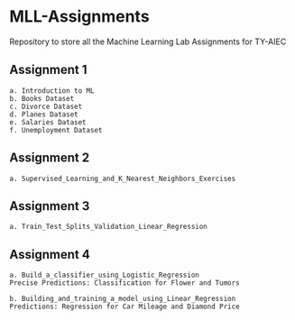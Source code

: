 # MLL-Assignments
Repository to store all the Machine Learning Lab Assignments for TY-AIEC 
## Assignment 1
    a. Introduction to ML
    b. Books Dataset
    c. Divorce Dataset
    d. Planes Dataset
    e. Salaries Dataset
    f. Unemployment Dataset

## Assignment 2
    a. Supervised_Learning_and_K_Nearest_Neighbors_Exercises

## Assignment 3
    a. Train_Test_Splits_Validation_Linear_Regression

## Assignment 4
    a. Build_a_classifier_using_Logistic_Regression
    Precise Predictions: Classification for Flower and Tumors 

    b. Building_and_training_a_model_using_Linear_Regression
    Predictions: Regression for Car Mileage and Diamond Price
